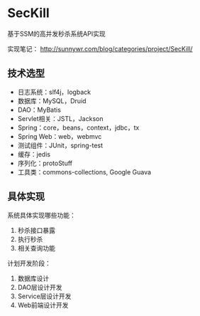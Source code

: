 # SecKill

基于SSM的高并发秒杀系统API实现

实现笔记：
http://sunnywr.com/blog/categories/project/SecKill/

## 技术选型
- 日志系统：slf4j，logback
- 数据库：MySQL，Druid
- DAO：MyBatis
- Servlet相关：JSTL，Jackson
- Spring：core，beans，context，jdbc，tx
- Spring Web：web，webmvc
- 测试组件：JUnit，spring-test
- 缓存：jedis
- 序列化：protoStuff
- 工具类：commons-collections, Google Guava

## 具体实现
系统具体实现哪些功能：<br/>
1. 秒杀接口暴露<br/>
2. 执行秒杀<br/>
3. 相关查询功能<br/>

计划开发阶段：<br/>
1. 数据库设计<br/>
2. DAO层设计开发<br/>
3. Service层设计开发<br/>
4. Web前端设计开发<br/>
